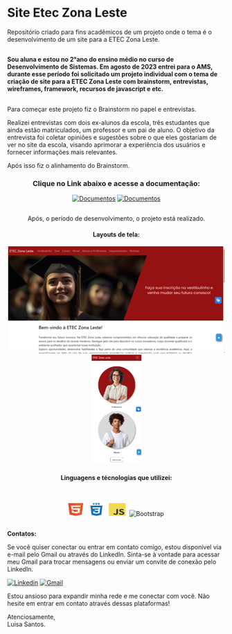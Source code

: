 # Site Etec Zona Leste
Repositório criado para fins acadêmicos de um projeto onde o tema é o desenvolvimento de um site para a ETEC Zona Leste.

## 
**Sou aluna e estou no 2°ano do ensino médio no curso de Desenvolvimento de Sistemas. Em agosto de 2023 entrei para o AMS, durante esse período foi solicitado um projeto individual com o tema de criação de site para a ETEC Zona Leste com brainstorm, entrevistas, wireframes, framework, recursos de javascript e etc.**

##

Para começar este projeto fiz o Brainstorm no papel e entrevistas.

Realizei entrevistas com dois ex-alunos da escola, três estudantes que ainda estão matriculados, um professor e um pai de aluno. O objetivo da entrevista foi coletar opiniões e sugestões sobre o que eles gostariam de ver no site da escola, visando aprimorar a experiência dos usuários e fornecer informações mais relevantes.

Após isso fiz o alinhamento do Brainstorm.

<div align="center">
  <h3>Clique no Link abaixo e acesse a documentação:</h3>
  
  [![Documentos](https://img.shields.io/badge/Alinhamento_do_Brainstorm-2023-8B0000?style=for-the-badge)](https://github.com/LuisaSantosSilva/SiteEtecZonaLeste/blob/main/Documentos/Alinhamento%20do%20Brainstorm.pdf)
  [![Documentos](https://img.shields.io/badge/Relatório_das_Entrevistas-2023-8B0000?style=for-the-badge)](https://github.com/LuisaSantosSilva/SiteEtecZonaLeste/blob/main/Documentos/Relat%C3%B3rio%20de%20Entrevistas.pdf)

##
  Após, o período de desenvolvimento, o projeto está realizado.

  <h4>Layouts de tela:</h4>
  <img width="500" src="https://github.com/LuisaSantosSilva/SiteEtecZonaLeste/blob/main/Readme/layouthome.png">
  <img width="115"  src="https://github.com/LuisaSantosSilva/SiteEtecZonaLeste/blob/main/Readme/layoutresp.png"><br>
  
  <h4>Linguagens e técnologias que utilizei:</h4> <br>
  <p>
  <img src="https://github.com/devicons/devicon/blob/master/icons/html5/html5-original.svg" title="HTML5" alt="HTML" width="40" height="30"/>&nbsp;
  <img src="https://github.com/devicons/devicon/blob/master/icons/css3/css3-plain-wordmark.svg"  title="CSS3" alt="CSS" width="40" height="30"/>&nbsp;
  <img src="https://github.com/devicons/devicon/blob/master/icons/javascript/javascript-original.svg" title="JavaScript" alt="JavaScript" width="40" height="30"/>&nbsp; 
  <img src="https://cdn.jsdelivr.net/gh/devicons/devicon/icons/bootstrap/bootstrap-original-wordmark.svg" title="Bootstrap" alt="Bootstrap" width="40"height="30"/>&nbsp;
  </p>
</div>


##
**Contatos:**

Se você quiser conectar ou entrar em contato comigo, estou disponível via e-mail pelo Gmail ou através do LinkedIn. Sinta-se à vontade para acessar meu Gmail para trocar mensagens ou enviar um convite de conexão pelo LinkedIn.

[![Linkedin](https://img.shields.io/badge/LinkedIn-%230077B5?style=for-the-badge&logo=linkedin&logoColor=white)](https://www.linkedin.com/in/luisa-s-823820278/?lipi=urn%3Ali%3Apage%3Ad_flagship3_feed%3BDbTYdw%2FeSpiH%2Bgs%2BIhKEfQ%3D%3D)
[![Gmail](https://img.shields.io/badge/Gmail-D14836?style=for-the-badge&logo=gmail&logoColor=white)](mailto:luisasantossilvaa@gmail.com)

Estou ansioso para expandir minha rede e me conectar com você. Não hesite em entrar em contato através dessas plataformas!

Atenciosamente,<br>
Luisa Santos.
